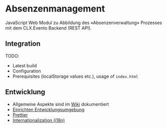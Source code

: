 # Absenzenmanagement

JavaScript Web Modul zu Abbildung des «Absenzenverwaltung» Prozesses mit dem CLX.Evento Backend (REST API).

## Integration

TODO:

- Latest build
- Configuration
- Prerequisites (localStorage values etc.), usage of `index.html`

## Entwicklung

- Allgemeine Aspekte sind im [Wiki](https://github.com/erz-mba-fbi/absenzenmanagement/wiki) dokumentiert
- [Einrichten Entwicklungsumgebung](doc/setup-entwicklung.md)
- [Prettier](doc/prettier.md)
- [Internationalization (i18n)](doc/i18n.md)
